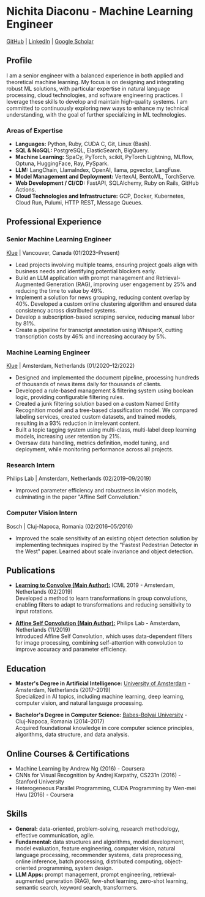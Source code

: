 # Nichita Diaconu - Machine Learning Engineer

[GitHub](https://github.com/NichitaDiaconu) | [LinkedIn](https://www.linkedin.com/in/nichita-diaconu/) | [Google Scholar](https://scholar.google.com/citations?user=mEKqJy8AAAAJ)

## Profile

I am a senior engineer with a balanced experience in both applied and theoretical machine learning. My focus is on designing and integrating robust ML solutions, with particular expertise in natural language processing, cloud technologies, and software engineering practices. I leverage these skills to develop and maintain high-quality systems. I am committed to continuously exploring new ways to enhance my technical understanding, with the goal of further specializing in ML technologies.

### Areas of Expertise

- **Languages:** Python, Ruby, CUDA C, Git, Linux (Bash).
- **SQL & NoSQL:** PostgreSQL, ElasticSearch, BigQuery.
- **Machine Learning:** SpaCy, PyTorch, scikit, PyTorch Lightning, MLflow, Optuna, HuggingFace, Ray, PySpark.
- **LLM:** LangChain, LlamaIndex, OpenAI, llama, pgvector, LangFuse.
- **Model Management and Deployment:** VertexAI, BentoML, TorchServe.
- **Web Development / CI/CD:** FastAPI, SQLAlchemy, Ruby on Rails, GitHub Actions.
- **Cloud Technologies and Infrastructure:** GCP, Docker, Kubernetes, Cloud Run, Pulumi, HTTP REST, Message Queues.

## Professional Experience

### Senior Machine Learning Engineer  

[Klue](https://klue.com/) | Vancouver, Canada (01/2023–Present)

- Lead projects involving multiple teams, ensuring project goals align with business needs and identifying potential blockers early.
- Build an LLM application with prompt management and Retrieval-Augmented Generation (RAG), improving user engagement by 25\% and reducing the time to value by 49\%.
- Implement a solution for news grouping, reducing content overlap by 40\%. Developed a custom online clustering algorithm and ensured data consistency across distributed systems.
- Develop a subscription-based scraping service, reducing manual labor by 81\%.
- Create a pipeline for transcript annotation using WhisperX, cutting transcription costs by 46\% and increasing accuracy by 5\%.

### Machine Learning Engineer  

[Klue](https://klue.com/) | Amsterdam, Netherlands (01/2020–12/2022)

- Designed and implemented the document pipeline, processing hundreds of thousands of news items daily for thousands of clients.
- Developed a rule-based management \& filtering system using boolean logic, providing configurable filtering rules.
- Created a junk filtering solution based on a custom Named Entity Recognition model and a tree-based classification model. We compared labeling services, created custom datasets, and trained models, resulting in a 93\% reduction in irrelevant content.
- Built a topic tagging system using multi-class, multi-label deep learning models, increasing user retention by 21\%.
- Oversaw data handling, metrics definition, model tuning, and deployment, while monitoring performance across all projects.

### Research Intern  

Philips Lab | Amsterdam, Netherlands (02/2019–09/2019)

- Improved parameter efficiency and robustness in vision models, culminating in the paper "Affine Self Convolution."

### Computer Vision Intern  

Bosch | Cluj-Napoca, Romania (02/2016–05/2016)

- Improved the scale sensitivity of an existing object detection solution by implementing techniques inspired by the "Fastest Pedestrian Detector in the West" paper. Learned about scale invariance and object detection.

## Publications

- [**Learning to Convolve (Main Author):**](https://arxiv.org/abs/1905.04663) ICML 2019 - Amsterdam, Netherlands (02/2019)  
  Developed a method to learn transformations in group convolutions, enabling filters to adapt to transformations and reducing sensitivity to input rotations.

- [**Affine Self Convolution (Main Author):**](https://arxiv.org/abs/1911.07704) Philips Lab - Amsterdam, Netherlands (11/2019)  
  Introduced Affine Self Convolution, which uses data-dependent filters for image processing, combining self-attention with convolution to improve accuracy and parameter efficiency.

## Education

- **Master's Degree in Artificial Intelligence:** [University of Amsterdam](https://www.uva.nl/) - Amsterdam, Netherlands (2017–2019)  
  Specialized in AI topics, including machine learning, deep learning, computer vision, and natural language processing.

- **Bachelor's Degree in Computer Science:** [Babes-Bolyai University](https://www.ubbcluj.ro/en/) - Cluj-Napoca, Romania (2014–2017)  
  Acquired foundational knowledge in core computer science principles, algorithms, data structure, and data analysis.

## Online Courses & Certifications

- Machine Learning by Andrew Ng (2016) - Coursera
- CNNs for Visual Recognition by Andrej Karpathy, CS231n (2016) - Stanford University
- Heterogeneous Parallel Programming, CUDA Programming by Wen-mei Hwu (2016) - Coursera

## Skills

- **General:** data-oriented, problem-solving, research methodology, effective communication, agile.
- **Fundamental:** data structures and algorithms, model development, model evaluation, feature engineering, computer vision, natural language processing, recommender systems, data preprocessing, online inference, batch processing, distributed computing, object-oriented programming, system design.
- **LLM Apps:** prompt management, prompt engineering, retrieval-augmented generation (RAG), few-shot learning, zero-shot learning, semantic search, keyword search, transformers.
